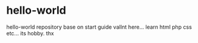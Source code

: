 # hello-world
hello-world repository base on start guide
vallnt here... learn html php css etc... its hobby. thx
